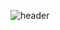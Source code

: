 ![header](https://capsule-render.vercel.app/api?type=waving&color=0000FF&height=200&section=header&text=SmartHome%20InternShip&fontSize=50&fontColor=F0F8FF)
